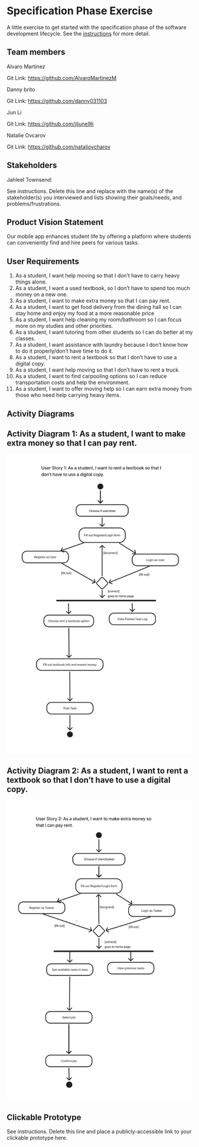 # Specification Phase Exercise

A little exercise to get started with the specification phase of the software development lifecycle. See the [instructions](instructions.md) for more detail.

## Team members
Alvaro Martinez

Git Link: https://github.com/AlvaroMartinezM

Danny brito

Git Link: https://github.com/danny031103 

Jun Li

Git Link: https://github.com/jljune9li 

Natalie Ovcarov

Git Link: https://github.com/nataliovcharov

## Stakeholders

Jahleel Townsend: 

See instructions. Delete this line and replace with the name(s) of the stakeholder(s) you interviewed and lists showing their goals/needs, and problems/frustrations.

## Product Vision Statement

Our mobile app enhances student life by offering a platform where students can conveniently find and hire peers for various tasks.

## User Requirements

1. As a student, I want help moving so that I don’t have to carry heavy things alone.
2. As a student, I want a used textbook, so I don’t have to spend too much money on a new one.
3. As a student, I want to make extra money so that I can pay rent.
4. As a student, I want to get food delivery from the dining hall so I can stay home and enjoy my food at a more reasonable price
5. As a student, I want help cleaning my room/bathroom so I can focus more on my studies and other priorities.
6. As a student, I want tutoring from other students so I can do better at my classes.
7. As a student, I want assistance with laundry because I don’t know how to do it properly/don’t have time to do it.
8. As a student, I want to rent a textbook so that I don’t have to use a digital copy.
9. As a student, I want help moving so that I don’t have to rent a truck.
10. As a student, I want to find carpooling options so I can reduce transportation costs and help the environment.
11. As a student, I want to offer moving help so I can earn extra money from those who need help carrying heavy items.

## Activity Diagrams
## Activity Diagram 1: As a student, I want to make extra money so that I can pay rent.
![alt text](activitydiagram1.png)
## Activity Diagram 2: As a student, I want to rent a textbook so that I don’t have to use a digital copy.
![alt text](image.png)
## Clickable Prototype

See instructions. Delete this line and place a publicly-accessible link to your clickable prototype here.
